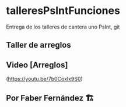 # talleresPsIntFunciones
Entrega de los talleres de cantera uno PsInt, git

## Taller de arreglos
## Video [Arreglos]
(https://youtu.be/7b0CoxIx9S0)

## Por Faber Fernández :building_construction:
